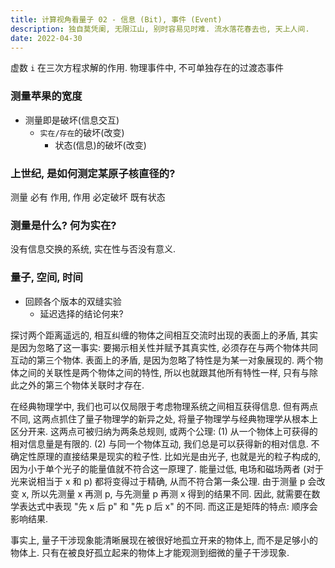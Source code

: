 ```yaml
---
title: 计算视角看量子 02 - 信息 (Bit), 事件 (Event)
description: 独自莫凭阑, 无限江山, 别时容易见时难. 流水落花春去也, 天上人间.
date: 2022-04-30
---
```


虚数 `i` 在三次方程求解的作用.
  物理事件中, 不可单独存在的过渡态事件

### 测量苹果的宽度

- 测量即是破坏(信息交互)
  - `实在/存在`的破坏(改变)
    - 状态(信息)的破坏(改变)

### 上世纪, 是如何测定某原子核直径的?

测量 必有 作用, 作用 必定破坏 既有状态

### 测量是什么? 何为实在?

没有信息交换的系统, 实在性与否没有意义.

### 量子, 空间, 时间

- 回顾各个版本的双缝实验
  - 延迟选择的结论何来?

探讨两个距离遥远的, 相互纠缠的物体之间相互交流时出现的表面上的矛盾,
其实是因为忽略了这一事实: 要揭示相关性并赋予其真实性,
必须存在与两个物体共同互动的第三个物体.
表面上的矛盾, 是因为忽略了特性是为某一对象展现的.
两个物体之间的关联性是两个物体之间的特性,
所以也就跟其他所有特性一样, 只有与除此之外的第三个物体关联时才存在.

在经典物理学中, 我们也可以仅局限于考虑物理系统之间相互获得信息.
但有两点不同, 这两点抓住了量子物理学的新异之处,
将量子物理学与经典物理学从根本上区分开来.
这两点可被归纳为两条总规则, 或两个公理:
(1) 从一个物体上可获得的相对信息量是有限的.
(2) 与同一个物体互动, 我们总是可以获得新的相对信息.
不确定性原理的直接结果是现实的粒子性. 比如光是由光子,
也就是光的粒子构成的, 因为小于单个光子的能量值就不符合这一原理了.
能量过低, 电场和磁场两者 (对于光来说相当于 x 和 p)
都将变得过于精确, 从而不符合第一条公理.
由于测量 p 会改变 x, 所以先测量 x 再测 p, 与先测量 p 再测 x 得到的结果不同.
因此, 就需要在数学表达式中表现 "先 x 后 p" 和 "先 p 后 x" 的不同.
而这正是矩阵的特点: 顺序会影响结果.

事实上, 量子干涉现象能清晰展现在被很好地孤立开来的物体上,
而不是足够小的物体上.
只有在被良好孤立起来的物体上才能观测到细微的量子干涉现象.
